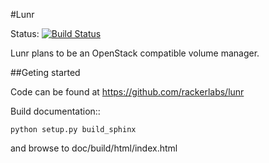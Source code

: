 
#Lunr 

Status: [![Build Status](https://travis-ci.org/audip/lunr.svg?branch=feature%2Ffeedreader)](https://travis-ci.org/audip/lunr)

Lunr plans to be an OpenStack compatible volume manager.

##Geting started

Code can be found at https://github.com/rackerlabs/lunr

Build documentation::

	python setup.py build_sphinx

and browse to doc/build/html/index.html

